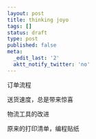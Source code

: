 ```yaml
---
layout: post
title: thinking joyo
tags: []
status: draft
type: post
published: false
meta:
  _edit_last: '2'
  aktt_notify_twitter: 'no'
---
```

订单流程

送货速度，总是带来惊喜

物流工具的改进

原来的打印清单，编程贴纸
